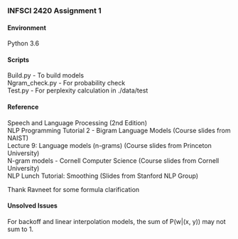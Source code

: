### INFSCI 2420 Assignment 1
#### Environment
Python 3.6

#### Scripts
Build.py - To build models<br/>
Ngram_check.py - For probability check<br/>
Test.py - For perplexity calculation in ./data/test

#### Reference
Speech and Language Processing (2nd Edition)<br/>
NLP Programming Tutorial 2 - Bigram Language Models 
(Course slides from NAIST)<br/>
Lecture 9: Language models (n-grams) 
(Course slides from Princeton University)<br/>
N-gram models - Cornell Computer Science
(Course slides from Cornell University)<br/>
NLP Lunch Tutorial: Smoothing (Slides from Stanford NLP Group)

Thank Ravneet for some formula clarification

#### Unsolved Issues
For backoff and linear interpolation models, the sum of P(w|(x, y))
may not sum to 1.
